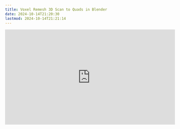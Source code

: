 ```yaml
---
title: Voxel Remesh 3D Scan to Quads in Blender
date: 2024-10-14T21:20:30
lastmod: 2024-10-14T21:21:14
---
```


<div class="iframe-16-9-container">
<iframe class="youTubeIframe" width="560" height="315" src="https://www.youtube.com/embed/-8A4AWW4y24?rel=0" title="YouTube video player" frameborder="0" allow="accelerometer; autoplay; clipboard-write; encrypted-media; gyroscope; picture-in-picture; web-share" allowfullscreen></iframe>
</div>
</div>
